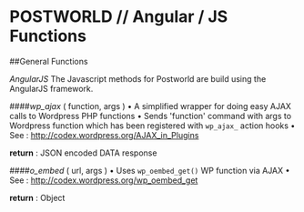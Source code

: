 POSTWORLD // Angular / JS Functions
=========


##General Functions


*AngularJS*
The Javascript methods for Postworld are build using the AngularJS framework.


####*wp_ajax* ( function, args )
• A simplified wrapper for doing easy AJAX calls to Wordpress PHP functions
• Sends 'function' command with args to Wordpress function which has been registered with `wp_ajax_` action hooks
• See : http://codex.wordpress.org/AJAX_in_Plugins 

**return** : JSON encoded DATA response


####*o_embed* ( url, args )
• Uses `wp_oembed_get()` WP function via AJAX
• See : http://codex.wordpress.org/wp_oembed_get 

**return** : Object
